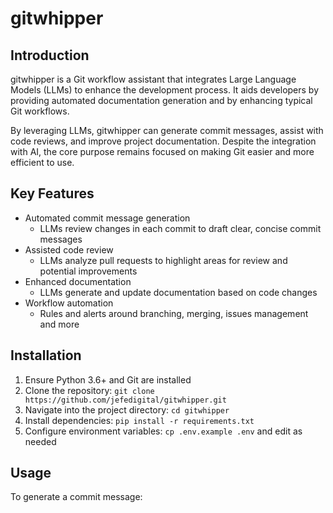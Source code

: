  # gitwhipper

## Introduction

gitwhipper is a Git workflow assistant that integrates Large Language Models (LLMs) to enhance the development process. It aids developers by providing automated documentation generation and by enhancing typical Git workflows. 

By leveraging LLMs, gitwhipper can generate commit messages, assist with code reviews, and improve project documentation. Despite the integration with AI, the core purpose remains focused on making Git easier and more efficient to use.

## Key Features

- Automated commit message generation
    - LLMs review changes in each commit to draft clear, concise commit messages
- Assisted code review
    - LLMs analyze pull requests to highlight areas for review and potential improvements  
- Enhanced documentation
    - LLMs generate and update documentation based on code changes
- Workflow automation
    - Rules and alerts around branching, merging, issues management and more

## Installation

1. Ensure Python 3.6+ and Git are installed
2. Clone the repository: `git clone https://github.com/jefedigital/gitwhipper.git`
3. Navigate into the project directory: `cd gitwhipper`
4. Install dependencies: `pip install -r requirements.txt`
5. Configure environment variables: `cp .env.example .env` and edit as needed

## Usage

To generate a commit message: